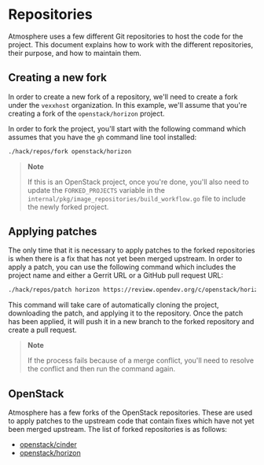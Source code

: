 # Repositories

Atmosphere uses a few different Git repositories to host the code for the
project.  This document explains how to work with the different repositories,
their purpose, and how to maintain them.

## Creating a new fork

In order to create a new fork of a repository, we'll need to create a fork
under the `vexxhost` organization.  In this example, we'll assume that you're
creating a fork of the `openstack/horizon` project.

In order to fork the project, you'll start with the following command which
assumes that you have the `gh` command line tool installed:

```bash
./hack/repos/fork openstack/horizon
```

> **Note**
>
> If this is an OpenStack project, once you're done, you'll also need to update
> the `FORKED_PROJECTS` variable in the
> `internal/pkg/image_repositories/build_workflow.go` file to include the newly
> forked project.

## Applying patches

The only time that it is necessary to apply patches to the forked repositories
is when there is a fix that has not yet been merged upstream.  In order to
apply a patch, you can use the following command which includes the project
name and either a Gerrit URL or a GitHub pull request URL:

```bash
./hack/repos/patch horizon https://review.opendev.org/c/openstack/horizon/+/874351/
```

This command will take care of automatically cloning the project, downloading
the patch, and applying it to the repository.  Once the patch has been applied,
it will push it in a new branch to the forked repository and create a pull
request.

> **Note**
>
> If the process fails because of a merge conflict, you'll need to resolve the
> conflict and then run the command again.

## OpenStack

Atmosphere has a few forks of the OpenStack repositories.  These are used to
apply patches to the upstream code that contain fixes which have not yet been
merged upstream.  The list of forked repositories is as follows:

* [openstack/cinder](https://github.com/vexxhost/cinder)
* [openstack/horizon](https://github.com/vexxhost/horizon)
